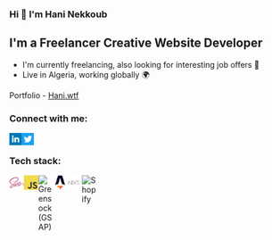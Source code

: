 ### Hi 👋 I'm Hani Nekkoub

## I'm a Freelancer Creative Website Developer

- I'm currently freelancing, also looking for interesting job offers 😬
- Live in Algeria, working globally 🌍


Portfolio - [Hani.wtf](https://Hani.wtf/)


### Connect with me:

[<img align="left" alt="LinkedIn" width="22px" src="https://raw.githubusercontent.com/edent/SuperTinyIcons/a4aa18dbd7b01ed19ac8a19a7f49eb1f6e56e829/images/svg/linkedin.svg" />][linkedin]
[<img align="left" alt="Twitter" width="22px" src="https://raw.githubusercontent.com/edent/SuperTinyIcons/63851670950a28b42df5d73ddebcd65147b7c2cc/images/svg/twitter.svg" />][twitter]

<br />

### Tech stack:

<img align="left" alt="Sass" width="26px" src="https://raw.githubusercontent.com/github/explore/80688e429a7d4ef2fca1e82350fe8e3517d3494d/topics/sass/sass.png" />
<img align="left" alt="JavaScript" width="26px" src="https://raw.githubusercontent.com/github/explore/80688e429a7d4ef2fca1e82350fe8e3517d3494d/topics/javascript/javascript.png" />
<img align="left" alt="Greensock (GSAP)" width="26px" src="https://avatars.githubusercontent.com/u/2386673?s=60&v=4" />
<img align="left" alt="Astro" width="26px" src="https://raw.githubusercontent.com/github/explore/5cc0a03a302ec862c4aeac2a22a513ae31c35432/topics/astro/astro.png" />
<img align="left" alt="NextJS" width="26px" src="https://raw.githubusercontent.com/github/explore/28b02bbc9ad9f7a503c43775aebeb515dc2da5fc/topics/nextjs/nextjs.png" />
<img align="left" alt="Shopify" width="26px" src="https://avatars.githubusercontent.com/u/8085?s=60&v=4" />



<br />
<br />

<!-- [website]: https://Hani.wtf -->
[linkedin]: https://www.linkedin.com/in/reksa-andhika/
[twitter]: https://twitter.com/reksaandhika
